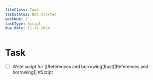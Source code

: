 ```yaml
---
fileClass: Task
taskStatus: Not Started
weekNum: 2
taskType: Script
due_date: 11-11-2024
---
```



# Task
- [ ] Write script for [[References and borrowing(Rust)|References and borrowing]] #Script